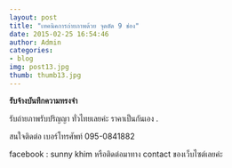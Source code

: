 ```yaml
---
layout: post
title: "เทคนิคการถ่ายภาพด้วย จุดตัด 9 ช่อง"
date: 2015-02-25 16:54:46
author: Admin
categories: 
- blog 
img: post13.jpg
thumb: thumb13.jpg
---
```

<b>รับจ้างบันทึกความทรงจำ</b>

รับถ่ายภาพรับปริญญา ทั่วไทยเลยค่ะ ราคาเป็นกันเอง .

สนใจติดต่อ เบอร์โทรศัพท์ 095-0841882

facebook : sunny khim หรือติดต่อมาทาง contact ของเว็บไซต์เลยค่ะ


 <!--more-->


[hampden]: https://github.com/jekyll/jekyll